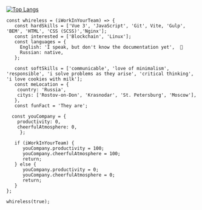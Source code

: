 <!-- <img src="https://github.com/Whireless/Whireless/blob/main/tenor.gif" width=250px height=250px> -->
[![Top Langs](https://github-readme-stats.vercel.app/api/top-langs/?username=Whireless&layout=compact&theme=merko)](https://github.com/Whireless/github-readme-stats)


    const whireless = (iWorkInYourTeam) => {
       const hardSkills = ['Vue 3', 'JavaScript', 'Git', Vite, 'Gulp', 'BEM', 'HTML', 'CSS (SCSS)','Nginx'];
	   const interested = ['Blockchain', 'Linux'];
	   const languages = {
	     English: 'I speak, but don't know the documentation yet',  👀
	     Russian: native,
       };

       const softSkills = ['communicable', 'love of minimalism', 'responsible', 'i solve problems as they arise', 'critical thinking', 'i love cookies with milk'];
	   const meLocation = {
    	country: 'Russia',
      	citys: ['Rostov-on-Don', 'Krasnodar', 'St. Petersburg', 'Moscow'],
	   },
	   const funFact = 'They are';
       
	  const youCompany = {
	  	productivity: 0,
    	cheerfulAtmosphere: 0,
	     };
      
	   if (iWorkInYourTeam) {
	      youCompany.productivity = 100;
          youCompany.cheerfulAtmosphere = 100;
	      return;
	   } else {
	      youCompany.productivity = 0;
          youCompany.cheerfulAtmosphere = 0;
	      return;
	   }
    };
    
	whireless(true);
		


<!---
Whireless/Whireless is a ✨ special ✨ repository because its `README.md` (this file) appears on your GitHub profile.
You can click the Preview link to take a look at your changes. 👋 👀 🌱 💞️ 📫 🐳

![Whireless github stats](https://github-readme-stats.vercel.app/api?username=Whireless&show_icons=true&theme=merko)

I want to cooperate with an interesting company, develop advanced Internet products for people
const anmol = {
    pronouns: "He" | "Him",
    code: ["Javascript", "Python", "Java", "Swift", "PHP"],
    askMeAbout: ["web dev", "tech", "app dev", "photography"],
    technologies: {
        backEnd: {
            js: ["Node", "Fastify", "Express", "SuiteScript"],
        },
        mobileApp: {
            native: ["Android Development", "IOS Development"]
        },
        devOps: ["AWS", "Docker🐳", "Route53", "Nginx"],
        databases: ["mongo", "MySql", "sqlite"],
        misc: ["Firebase", "Socket.IO", "selenium", "open-cv", "php", "SuiteApp"]
    },
    architecture: ["Serverless Architecture", "Progressive web applications", "Single page applications"],
    currentFocus: "Ios Mobile App Development",
    funFact: "There are two ways to write error-free programs; only the third one works"
};
--->
